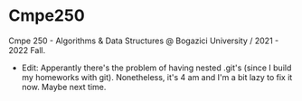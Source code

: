 # Cmpe250
Cmpe 250 - Algorithms &amp; Data Structures @ Bogazici University / 2021 - 2022 Fall.

* Edit: Apperantly there's the problem of having nested .git's (since I build my homeworks with git). Nonetheless, it's 4 am and I'm a bit lazy to fix it now. Maybe next time.
